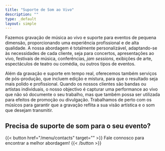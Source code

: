 ```yaml
---
title: "Suporte de Som ao Vivo"
description: ""
type: _default
layout: simple
---
```

Fazemos gravação de música ao vivo e suporte para eventos de pequena dimensão, proporcionando uma experiência profissional e de alta qualidade. A nossa abordagem é totalmente personalizável, adaptando-se às necessidades de cada cliente, seja para concertos, apresentações ao vivo, festivais de música, conferências, _jam sessions_, exibições de arte, espectáculos de teatro ou comédia, ou outros tipos de eventos.

Além da gravação e suporte em tempo real, oferecemos também serviços de pós-produção, que incluem edição e mistura, para que o resultado seja mais polido e profissional. Quando os nossos clientes são bandas ou artistas individuais, o nosso objectivo é capturar uma performance ao vivo que não só documente o seu trabalho, mas que também possa ser utilizada para efeitos de promoção ou divulgação. Trabalhamos de perto com os músicos para garantir que a gravação reflita a sua visão artística e o som que desejam transmitir.

## Precisa de suporte de som para o seu evento?

{{< button href="/menu/contacts" target="" >}}
Fale connosco para encontrar a melhor abordagem!
{{< /button >}}
